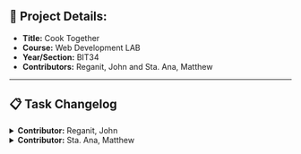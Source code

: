 ## 📌 Project Details:
- **Title:** Cook Together
- **Course:** Web Development LAB
- **Year/Section:** BIT34
- **Contributors:** Reganit, John and Sta. Ana, Matthew
_____

## 📋 Task Changelog

<details>
  <summary><strong>Contributor:</strong> Reganit, John</summary>

</details>

<details>
  <summary><strong>Contributor:</strong> Sta. Ana, Matthew</summary>
  <details>
    <summary>2025-09-27</summary>
  - [ ] Add template **components skeleton** to all `.html` files  
    - [x] index.html  
    - [ ] registration.html  
  - [x] Create `css/component-override.css`  
    - [ ] Include in all edited html files  
  </details>
</details>